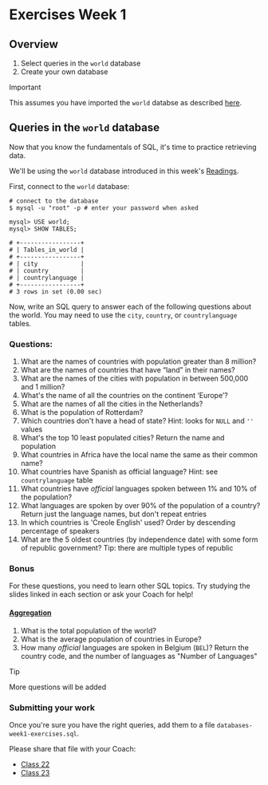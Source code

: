 # Exercises Week 1

## Overview 

1. Select queries in the `world` database
1. Create your own database

> [!IMPORTANT]
> This assumes you have imported the `world` databse as described [here](./README.md).

## Queries in the `world` database

Now that you know the fundamentals of SQL, it's time to practice retrieving data.

We'll be using the `world` database introduced in this week's [Readings](README.md).

First, connect to the `world` database:

```shell
# connect to the database
$ mysql -u "root" -p # enter your password when asked

mysql> USE world;
mysql> SHOW TABLES;

# +-----------------+
# | Tables_in_world |
# +-----------------+
# | city            |
# | country         |
# | countrylanguage |
# +-----------------+
# 3 rows in set (0.00 sec)
```

Now, write an SQL query to answer each of the following questions about the world. You may need to use the `city`, `country`, or `countrylanguage` tables.

### Questions:

1. What are the names of countries with population greater than 8 million?
1. What are the names of countries that have “land” in their names?
1. What are the names of the cities with population in between 500,000 and 1 million?
1. What's the name of all the countries on the continent ‘Europe’?
1. What are the names of all the cities in the Netherlands?
1. What is the population of Rotterdam?
1. Which countries don't have a head of state? Hint: looks for `NULL` and `''` values
1. What's the top 10 least populated cities? Return the name and population
1. What countries in Africa have the local name the same as their common name?
1. What countries have Spanish as official language? Hint: see `countrylanguage` table
1. What countries have *official* languages spoken between 1% and 10% of the population?
1. What languages are spoken by over 90% of the population of a country? Return just the language names, but don't repeat entries
1. In which countries is 'Creole English' used? Order by descending percentage of speakers 
1. What are the 5 oldest countries (by independence date) with some form of republic government? Tip: there are multiple types of republic

### Bonus

For these questions, you need to learn other SQL topics. Try studying the slides linked in each section or ask your Coach for help!

#### [Aggregation](https://web.fe.up.pt/~arestivo/slides/?s=sql-dql#42)
1. What is the total population of the world?
1. What is the average population of countries in Europe?
1. How many *official* languages are spoken in Belgium (`BEL`)? Return the country code, and the number of languages as "Number of Languages"

>[!TIP] 
> More questions will be added

### Submitting your work

Once you're sure you have the right queries, add them to a file `databases-week1-exercises.sql`.

Please share that file with your Coach:
- [Class 22](https://github.com/HackYourFutureBelgium/sql-database/issues/8)
- [Class 23](https://github.com/HackYourFutureBelgium/sql-database/issues/7)